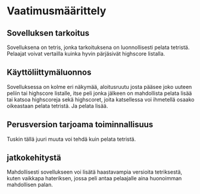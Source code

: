 # Vaatimusmäärittely

## Sovelluksen tarkoitus

Sovelluksena on tetris, jonka tarkoituksena on luonnollisesti pelata 
tetristä. Pelaajat voivat vertailla kuinka hyvin pärjäsivät highscore 
listalla.

## Käyttöliittymäluonnos

Sovelluksessa on kolme eri näkymää, aloitusruutu josta pääsee joko 
uuteen peliin tai highscore listalle, itse peli jonka jälkeen on 
mahdollista pelata lisää tai katsoa highscoreja sekä highscoret, joita 
katsellessa voi ihmetellä osaako oikeastaan pelata tetristä. Ja pelata 
lisää.

## Perusversion tarjoama toiminnallisuus

Tuskin tällä juuri muuta voi tehdä kuin pelata tetristä.

## jatkokehitystä

Mahdollisesti sovellukseen voi lisätä haastavampia versioita 
tetriksestä, kuten vaikkapa hateriksen, jossa peli antaa pelaajalle aina 
huonoimman mahdollisen palan.



